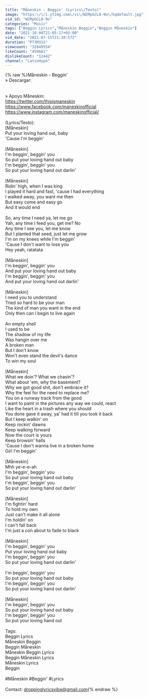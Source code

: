 ```yaml
---
title: "Måneskin - Beggin' (Lyrics\/Testo)"
image: "https:\/\/i.ytimg.com\/vi\/W2MpGCL8-9o\/hqdefault.jpg"
vid_id: "W2MpGCL8-9o"
categories: "Music"
tags: ["Beggin Lyrics","Måneskin Beggin","Beggin Måneskin"]
date: "2021-10-04T21:05:17+03:00"
vid_date: "2021-07-15T21:10:57Z"
duration: "PT3M31S"
viewcount: "32849554"
likeCount: "459681"
dislikeCount: "12442"
channel: "LatinHype"
---
```

{% raw %}Måneskin - Beggin' <br />» Descargar:<br /><br /><br />» Apoyo Måneskin:<br /><a rel="nofollow" target="blank" href="https://twitter.com/thisismaneskin">https://twitter.com/thisismaneskin</a><br /><a rel="nofollow" target="blank" href="https://www.facebook.com/maneskinofficial">https://www.facebook.com/maneskinofficial</a><br /><a rel="nofollow" target="blank" href="https://www.instagram.com/maneskinofficial/">https://www.instagram.com/maneskinofficial/</a><br /><br />(Lyrics/Testo):<br />[Måneskin]<br />Put your loving hand out, baby<br />'Cause I'm beggin'<br /><br />[Måneskin]<br />I'm beggin', beggin' you<br />So put your loving hand out baby<br />I'm beggin', beggin' you<br />So put your loving hand out darlin'<br /><br />[Måneskin]<br />Ridin' high, when I was king<br />I played it hard and fast, 'cause I had everything<br />I walked away, you want me then<br />But easy come and easy go<br />And it would end<br /><br />So, any time I need ya, let me go<br />Yah, any time I feed you, get me? No<br />Any time I see you, let me know<br />But I planted that seed, just let me grow<br />I'm on my knees while I'm beggin'<br />'Cause I don't want to lose you<br />Hey yeah, ratatata<br /><br />[Måneskin]<br />I'm beggin', beggin' you<br />And put your loving hand out baby<br />I'm beggin', beggin' you<br />And put your loving hand out darlin'<br /><br />[Måneskin]<br />I need you to understand<br />Tried so hard to be your man<br />The kind of man you want in the end<br />Only then can I begin to live again<br /><br />An empty shell<br />I used to be<br />The shadow of my life<br />Was hangin over me<br />A broken man<br />But I don't know<br />Won't even stand the devil's dance<br />To win my soul<br /><br />[Måneskin]<br />What we doin'? What we chasin'?<br />What about 'em, why the basement?<br />Why we got good shit, don't embrace it?<br />Why the feel for the need to replace me?<br />You on a runway track from the good<br />I want to paint in the pictures any way we could, react<br />Like the heart in a trash where you should<br />You done gave it away, ya' had it till you took it back<br />But I keep walkin' on<br />Keep rockin' dawns<br />Keep walking forward<br />Now the court is yours<br />Keep browsin' halls<br />'Cause I don't wanna live in a broken home<br />Girl I'm beggin'<br /><br />[Måneskin]<br />Mhh ye-e-e-ah<br />I'm beggin', beggin' you<br />So put your loving hand out baby<br />I'm beggin', beggin' you<br />So put your loving hand out darlin'<br /><br />[Måneskin]<br />I'm fightin' hard<br />To hold my own<br />Just can't make it all alone<br />I'm holdin' on<br />I can't fall back<br />I'm just a con about to fade to black<br /><br />[Måneskin]<br />I'm beggin', beggin' you<br />Put your loving hand out baby<br />I'm beggin', beggin' you<br />So put your loving hand out darlin'<br /><br />I'm beggin', beggin' you<br />So put your loving hand out baby<br />I'm beggin', beggin' you<br />So put your loving hand out darlin'<br /><br />[Måneskin]<br />I'm beggin', beggin' you<br />So put your loving hand out baby<br />I'm beggin', beggin' you<br />So put your loving hand out<br /><br />Tags:<br />Beggin Lyrics<br />Måneskin Beggin <br />Beggin Måneskin<br />Måneskin Beggin Lyrics<br />Beggin Måneskin Lyrics<br />Måneskin Lyrics<br />Beggin<br /><br />#Måneskin #Beggin' #Lyrics <br /><br />Contact: droppinglyricsvibe@gmail.com{% endraw %}

